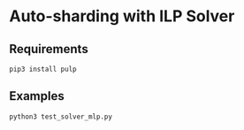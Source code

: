 # Auto-sharding with ILP Solver

## Requirements
```
pip3 install pulp
```

## Examples
```
python3 test_solver_mlp.py
```

